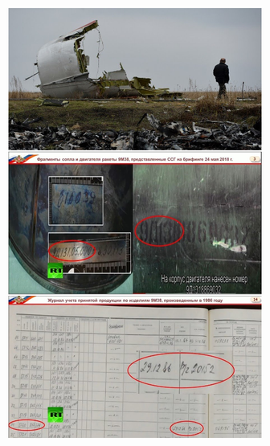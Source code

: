 ![](https://github.com/nondejus/fuck-europe/blob/main/8868720/5b9f6e02dda4c833508b4579.jpg)
![](https://github.com/nondejus/fuck-europe/blob/main/8868720/5b9f7e13fc7e9388678b45a7.jpg)
![](https://github.com/nondejus/fuck-europe/blob/main/8868720/5b9f7ee1dda4c8904a8b45ac.jpg)
